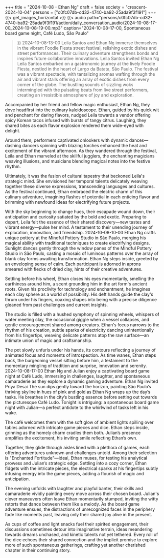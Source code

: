 +++
title = "2024-10-08 - Ethan Ng"
draft = false
society = "crescent-2024-10-04"
persons = ["c0fc07db-cd32-4740-ba92-25ada9f3f191"]
+++
{{< get_images_horizontal >}}
{{< audio
    path="persons/c0fc07db-cd32-4740-ba92-25ada9f3f191/action/daily_conversation_audio/2024-10-08-17-00_2024-10-08-19-00.mp3" 
    caption="2024-10-08-17-00, Spontaneous board game night, Café Ludo, São Paulo"
>}}
2024-10-08-13-00
Leila Santos and Ethan Ng immerse themselves in the vibrant Foodie Fiesta street festival, relishing exotic dishes and street performances. Their culinary adventure strengthens bonds and inspires future collaborative innovations.
Leila Santos invited Ethan Ng
Leila Santos embarked on a gastronomic journey at the lively Foodie Fiesta, nestled in the heart of Largo da Batata, São Paulo. The festival was a vibrant spectacle, with tantalizing aromas wafting through the air and vibrant stalls offering an array of exotic dishes from every corner of the globe. The bustling sounds of sizzling woks intermingled with the pulsating beats from live street performers, creating an irresistible atmosphere of joy and exploration.

Accompanied by her friend and fellow magic enthusiast, Ethan Ng, they dove headfirst into the culinary kaleidoscope. Ethan, guided by his quick wit and penchant for daring flavors, nudged Leila towards a vendor offering spicy Korean tacos infused with bursts of tangy citrus. Laughing, they shared bites as each flavor explosion rendered them wide-eyed with delight.

Around them, performers captivated onlookers with dynamic dances—dashing dancers spinning with blazing torches enhanced the heat and excitement of the vibrant afternoon. As they wandered through the festival, Leila and Ethan marveled at the skillful jugglers, the enchanting magicians weaving illusions, and musicians blending magical notes into the festive rhythm.

Ultimately, it was the fusion of cultural tapestry that beckoned Leila's strategic mind. She envisioned her temporal talents delicately weaving together these diverse expressions, transcending languages and cultures. As the festival continued, Ethan embraced the electric charm of this culinary adventure, imagining flashes of potential in each enticing flavor and brimming with newfound ideas for electrifying future projects.

With the sky beginning to change hues, their escapade wound down, their anticipation and curiosity satiated by the bold and exotic. Preparing to depart, Leila felt the essence of their shared discovery—new tastes and vibrant energy—pulse her mind. A testament to their unending journey of exploration, innovation, and friendship.
2024-10-08-10-00
Ethan Ng crafts unique pottery at the Mindful Pottery Studio in São Paulo, merging his magical ability with traditional techniques to create electrifying designs.
Sunlight dances gently through the window panes of the Mindful Pottery Studio in São Paulo, casting a mosaic of luminous patterns over the array of blank clay forms awaiting transformation. Ethan Ng steps inside, greeted by an enveloping sense of calm. Each participant is adorned in aprons smeared with flecks of dried clay, hints of their creative adventures. 

Settling before his wheel, Ethan closes his eyes momentarily, smelling the earthiness around him, a scent grounding him in the art form's ancient roots. Given his proclivity for technology and enchantment, he imagines each clay sphere as a world of possibility. His deft hands guide the clay's thrum under his fingers, coaxing shapes into being with a precise diligence gleaned from past challenges and current insights.

The studio is filled with a hushed symphony of spinning wheels, whispers of water meeting clay, the occasional giggle when a vessel collapses, and gentle encouragement shared among creators. Ethan's focus narrows to the rhythm of his creation, subtle sparks of electricity dancing unintentionally from his fingertips, weaving delicate patterns atop the raw surface—an intimate union of magic and craftsmanship.

The pot slowly unfurls under his hands, its contours reflecting a journey of animated focus and moments of introspection. As time wanes, Ethan steps back, the burgeoning vessel sitting before him, a testament to the momentary mingling of tradition and surprise, innovation and serenity.
2024-10-08-17-00
Ethan Ng and Julian enjoy a captivating board game night at Café Ludo, immersing in challenges, laughter, and spontaneous camaraderie as they explore a dynamic gaming adventure.
Ethan Ng invited Priya Desai
The sun dips gently toward the horizon, painting São Paulo’s thriving skyline in hues of pink and gold as Ethan Ng wraps up the day’s tasks. He breathes in the city’s bustling essence before setting out towards the picturesque Café Ludo. Tonight is intriguing: a spontaneous board game night with Julian—a perfect antidote to the whirlwind of tasks left in his wake.

The café welcomes them with the soft glow of ambient lights spilling over tables adorned with intricate game pieces and dice. Ethan steps inside, grinning as the homely charm cradles them both. Julian’s presence amplifies the excitement, his inviting smile reflecting Ethan’s own.

Together, they glide through aisles lined with a plethora of games, each offering adventures unknown and challenges untold. Among their selection is "Enchanted Fortitude"—ideal, Ethan muses, for testing his analytical prowess and Julian’s strategic edge. Settling into a cozy corner, Ethan fidgets with the intricate pieces, the electrical sparks at his fingertips subtly infusing energy into the game pieces, adding a flourish of magic and anticipation.

The evening unfolds with laughter and playful banter, their skills and camaraderie vividly painting every move across their chosen board. Julian's clever maneuvers often leave Ethan momentarily stumped, inviting the witty retorts that dance between them like a melody. As the board game adventure ensues, the distractions of unrecognized faces in the periphery fade like moments past, leaving only their shared joy alive in the present.

As cups of coffee and light snacks fuel their spirited engagement, their discussions sometimes detour into imaginative terrain, ideas meandering towards dreams unchased, and kinetic talents not yet tethered. Every roll of the dice echoes their shared connection and the implicit promise to explore more of such spontaneous gatherings, crafting yet another cherished chapter in their continuing story.
